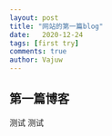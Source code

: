 ```yaml
---
layout: post
title: "网站的第一篇blog"
date:   2020-12-24
tags: [first try]
comments: true
author: Vajuw
---
```

## 第一篇博客

测试 测试

<!--more-->